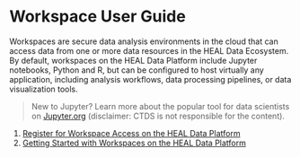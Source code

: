 # Workspace User Guide 

Workspaces are secure data analysis environments in the cloud that can access data from one or more data resources in the HEAL Data Ecosystem. By default, workspaces on the HEAL Data Platform include Jupyter notebooks, Python and R, but can be configured to host virtually any application, including analysis workflows, data processing pipelines, or data visualization tools.

> New to Jupyter? Learn more about the popular tool for data scientists on [Jupyter.org](https://jupyter.org/) (disclaimer: CTDS is not responsible for the content).

1. [Register for Workspace Access on the HEAL Data Platform](heal_workspace_registration.md)
2. [Getting Started with Workspaces on the HEAL Data Platform](heal_workspaces.md)

